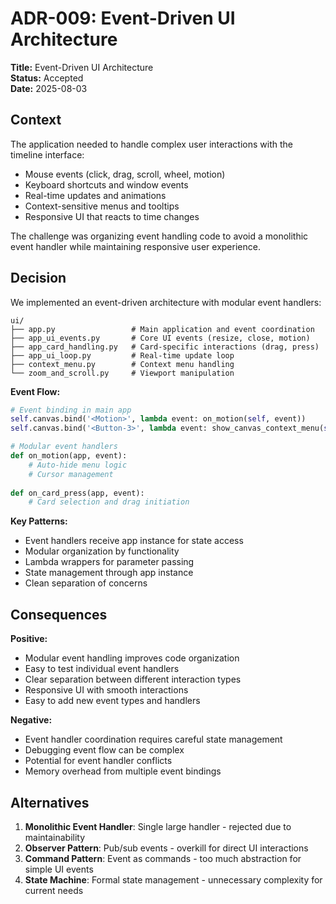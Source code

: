 # ADR-009: Event-Driven UI Architecture

**Title:** Event-Driven UI Architecture  
**Status:** Accepted  
**Date:** 2025-08-03  

## Context

The application needed to handle complex user interactions with the timeline interface:

- Mouse events (click, drag, scroll, wheel, motion)
- Keyboard shortcuts and window events
- Real-time updates and animations
- Context-sensitive menus and tooltips
- Responsive UI that reacts to time changes

The challenge was organizing event handling code to avoid a monolithic event handler while maintaining responsive user experience.

## Decision

We implemented an event-driven architecture with modular event handlers:

```
ui/
├── app.py                 # Main application and event coordination
├── app_ui_events.py       # Core UI events (resize, close, motion)
├── app_card_handling.py   # Card-specific interactions (drag, press)
├── app_ui_loop.py         # Real-time update loop
├── context_menu.py        # Context menu handling
└── zoom_and_scroll.py     # Viewport manipulation
```

**Event Flow:**
```python
# Event binding in main app
self.canvas.bind('<Motion>', lambda event: on_motion(self, event))
self.canvas.bind('<Button-3>', lambda event: show_canvas_context_menu(self, event))

# Modular event handlers
def on_motion(app, event):
    # Auto-hide menu logic
    # Cursor management
    
def on_card_press(app, event):
    # Card selection and drag initiation
```

**Key Patterns:**
- Event handlers receive app instance for state access
- Modular organization by functionality
- Lambda wrappers for parameter passing
- State management through app instance
- Clean separation of concerns

## Consequences

**Positive:**
- Modular event handling improves code organization
- Easy to test individual event handlers
- Clear separation between different interaction types
- Responsive UI with smooth interactions
- Easy to add new event types and handlers

**Negative:**
- Event handler coordination requires careful state management
- Debugging event flow can be complex
- Potential for event handler conflicts
- Memory overhead from multiple event bindings

## Alternatives

1. **Monolithic Event Handler**: Single large handler - rejected due to maintainability
2. **Observer Pattern**: Pub/sub events - overkill for direct UI interactions
3. **Command Pattern**: Event as commands - too much abstraction for simple UI events
4. **State Machine**: Formal state management - unnecessary complexity for current needs
